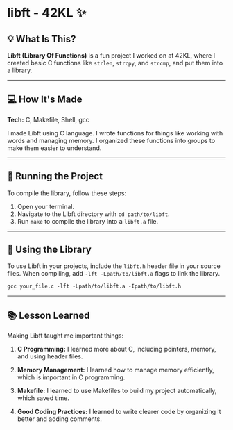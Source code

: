 # libft - 42KL :sparkles:

## :bulb: What Is This?
**Libft (Library Of Functions)** is a fun project I worked on at 42KL, where I created basic C functions like `strlen`, `strcpy`, and `strcmp`, and put them into a library.

<!-- Remember to add a video demonstration of Libft in action here! -->

- - -

## :computer: How It's Made

**Tech:** C, Makefile, Shell, gcc

I made Libft using C language. I wrote functions for things like working with words and managing memory. I organized these functions into groups to make them easier to understand.

- - -

## :rocket: Running the Project

To compile the library, follow these steps:

1. Open your terminal.
2. Navigate to the Libft directory with `cd path/to/libft`.
3. Run `make` to compile the library into a `libft.a` file.

- - -

## :wrench: Using the Library

To use Libft in your projects, include the `libft.h` header file in your source files. When compiling, add `-lft -Lpath/to/libft.a` flags to link the library.

```markdown
gcc your_file.c -lft -Lpath/to/libft.a -Ipath/to/libft.h
```

- - -


## :books: Lesson Learned
Making Libft taught me important things:

1. **C Programming:** I learned more about C, including pointers, memory, and using header files.
   
2. **Memory Management:** I learned how to manage memory efficiently, which is important in C programming.

3. **Makefile:** I learned to use Makefiles to build my project automatically, which saved time.

4. **Good Coding Practices:** I learned to write clearer code by organizing it better and adding comments.




















